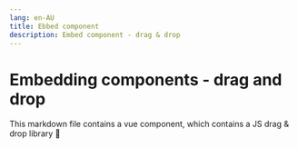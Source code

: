 ```yaml
---
lang: en-AU
title: Ebbed component
description: Embed component - drag & drop
---
```


# Embedding components - drag and drop

This markdown file contains a vue component, which contains a JS drag & drop library :crossed_fingers:

<DragDrop></DragDrop>

